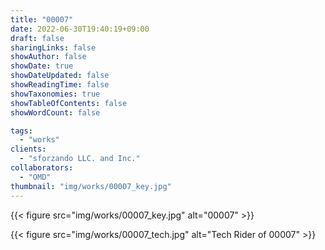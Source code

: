 ```yaml
---
title: "00007"
date: 2022-06-30T19:40:19+09:00
draft: false
sharingLinks: false
showAuthor: false
showDate: true
showDateUpdated: false
showReadingTime: false
showTaxonomies: true
showTableOfContents: false
showWordCount: false

tags:
  - "works"
clients:
  - "sforzando LLC. and Inc."
collaborators:
  - "OMD"
thumbnail: "img/works/00007_key.jpg"
---
```


{{< figure src="img/works/00007_key.jpg" alt="00007" >}}

{{< figure src="img/works/00007_tech.jpg" alt="Tech Rider of 00007" >}}
